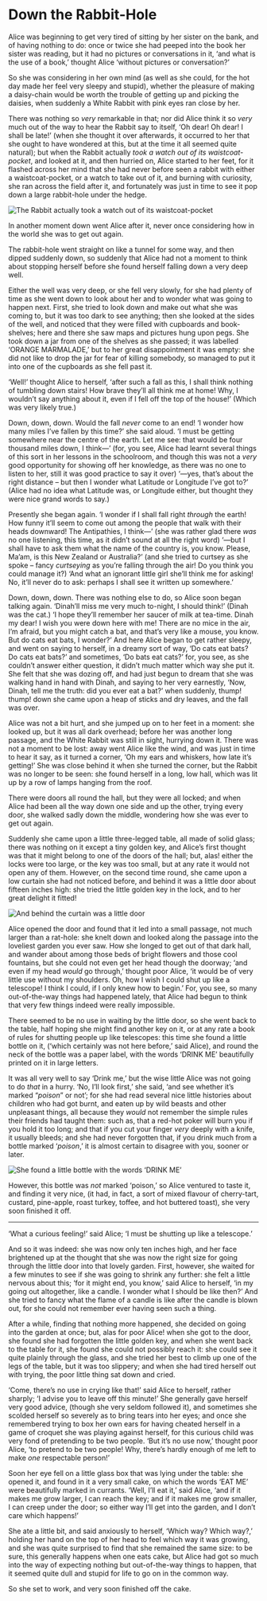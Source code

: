 Down the Rabbit-Hole
====================

Alice was beginning to get very tired of sitting by
her sister on the bank, and of having nothing to do: once or twice she
had peeped into the book her sister was reading, but it had no pictures
or conversations in it, ‘and what is the use of a book,’ thought Alice
‘without pictures or conversation?’

So she was considering in her own mind (as well as she could, for the
hot day made her feel very sleepy and stupid), whether the pleasure of
making a daisy-chain would be worth the trouble of getting up and
picking the daisies, when suddenly a White Rabbit with pink eyes ran
close by her.

There was nothing so *very* remarkable in that; nor did Alice think it
so *very* much out of the way to hear the Rabbit say to itself, ‘Oh
dear! Oh dear! I shall be late!’ (when she thought it over afterwards,
it occurred to her that she ought to have wondered at this, but at the
time it all seemed quite natural); but when the Rabbit actually *took a
watch out of its waistcoat-pocket*, and looked at it, and then hurried
on, Alice started to her feet, for it flashed across her mind that she
had never before seen a rabbit with either a waistcoat-pocket, or a
watch to take out of it, and burning with curiosity, she ran across the
field after it, and fortunately was just in time to see it pop down a
large rabbit-hole under the hedge.

![The Rabbit actually took a watch out of its waistcoat-pocket](images/Illustration-02.jpg)

In another moment down went Alice after it, never once considering how
in the world she was to get out again.

The rabbit-hole went straight on like a tunnel for some way, and then
dipped suddenly down, so suddenly that Alice had not a moment to think
about stopping herself before she found herself falling down a very deep
well.

Either the well was very deep, or she fell very slowly, for she had
plenty of time as she went down to look about her and to wonder what was
going to happen next. First, she tried to look down and make out what
she was coming to, but it was too dark to see anything; then she looked
at the sides of the well, and noticed that they were filled with
cupboards and book-shelves; here and there she saw maps and pictures
hung upon pegs. She took down a jar from one of the shelves as she
passed; it was labelled ‘ORANGE MARMALADE,’ but to her great
disappointment it was empty: she did not like to drop the jar for fear
of killing somebody, so managed to put it into one of the cupboards as
she fell past it.

‘Well!’ thought Alice to herself, ‘after such a fall as this, I shall
think nothing of tumbling down stairs! How brave they’ll all think me at
home! Why, I wouldn’t say anything about it, even if I fell off the top
of the house!’ (Which was very likely true.)

Down, down, down. Would the fall *never* come to an end! ‘I wonder how
many miles I’ve fallen by this time?’ she said aloud. ‘I must be getting
somewhere near the centre of the earth. Let me see: that would be four
thousand miles down, I think—’ (for, you see, Alice had learnt several
things of this sort in her lessons in the schoolroom, and though this
was not a *very* good opportunity for showing off her knowledge, as
there was no one to listen to her, still it was good practice to say it
over) ‘—yes, that’s about the right distance – but then I wonder what
Latitude or Longitude I’ve got to?’ (Alice had no idea what Latitude
was, or Longitude either, but thought they were nice grand words to
say.)

Presently she began again. ‘I wonder if I shall fall right *through* the
earth! How funny it’ll seem to come out among the people that walk with
their heads downward! The Antipathies, I think—’ (she was rather glad
there *was* no one listening, this time, as it didn’t sound at all the
right word) ‘—but I shall have to ask them what the name of the country
is, you know. Please, Ma’am, is this New Zealand or Australia?’ (and she
tried to curtsey as she spoke – fancy *curtseying* as you’re falling
through the air! Do you think you could manage it?) ‘And what an
ignorant little girl she’ll think me for asking! No, it’ll never do to
ask: perhaps I shall see it written up somewhere.’

Down, down, down. There was nothing else to do, so Alice soon began
talking again. ‘Dinah’ll miss me very much to-night, I should think!’
(Dinah was the cat.) ‘I hope they’ll remember her saucer of milk at
tea-time. Dinah my dear! I wish you were down here with me! There are no
mice in the air, I’m afraid, but you might catch a bat, and that’s very
like a mouse, you know. But do cats eat bats, I wonder?’ And here Alice
began to get rather sleepy, and went on saying to herself, in a dreamy
sort of way, ‘Do cats eat bats? Do cats eat bats?’ and sometimes, ‘Do
bats eat cats?’ for, you see, as she couldn’t answer either question, it
didn’t much matter which way she put it. She felt that she was dozing
off, and had just begun to dream that she was walking hand in hand with
Dinah, and saying to her very earnestly, ‘Now, Dinah, tell me the truth:
did you ever eat a bat?’ when suddenly, thump! thump! down she came upon
a heap of sticks and dry leaves, and the fall was over.

Alice was not a bit hurt, and she jumped up on to her feet in a moment:
she looked up, but it was all dark overhead; before her was another long
passage, and the White Rabbit was still in sight, hurrying down it.
There was not a moment to be lost: away went Alice like the wind, and
was just in time to hear it say, as it turned a corner, ‘Oh my ears and
whiskers, how late it’s getting!’ She was close behind it when she
turned the corner, but the Rabbit was no longer to be seen: she found
herself in a long, low hall, which was lit up by a row of lamps hanging
from the roof.

There were doors all round the hall, but they were all locked; and when
Alice had been all the way down one side and up the other, trying every
door, she walked sadly down the middle, wondering how she was ever to
get out again.

Suddenly she came upon a little three-legged table, all made of solid
glass; there was nothing on it except a tiny golden key, and Alice’s
first thought was that it might belong to one of the doors of the hall;
but, alas! either the locks were too large, or the key was too small,
but at any rate it would not open any of them. However, on the second
time round, she came upon a low curtain she had not noticed before, and
behind it was a little door about fifteen inches high: she tried the
little golden key in the lock, and to her great delight it fitted!

![And behind the curtain was a little door](images/Illustration-03.jpg)

Alice opened the door and found that it led into a small passage, not
much larger than a rat-hole: she knelt down and looked along the passage
into the loveliest garden you ever saw. How she longed to get out of
that dark hall, and wander about among those beds of bright flowers and
those cool fountains, but she could not even get her head though the
doorway; ‘and even if my head *would* go through,’ thought poor Alice,
‘it would be of very little use without my shoulders. Oh, how I wish I
could shut up like a telescope! I think I could, if I only knew how to
begin.’ For, you see, so many out-of-the-way things had happened lately,
that Alice had begun to think that very few things indeed were really
impossible.

There seemed to be no use in waiting by the little door, so she went
back to the table, half hoping she might find another key on it, or at
any rate a book of rules for shutting people up like telescopes: this
time she found a little bottle on it, (‘which certainly was not here
before,’ said Alice), and round the neck of the bottle was a paper
label, with the words ‘DRINK ME’ beautifully printed on it in large
letters.

It was all very well to say ‘Drink me,’ but the wise little Alice was
not going to do *that* in a hurry. ‘No, I’ll look first,’ she said, ‘and
see whether it’s marked “*poison*” or not’; for she had read several
nice little histories about children who had got burnt, and eaten up by
wild beasts and other unpleasant things, all because they *would* not
remember the simple rules their friends had taught them: such as, that a
red-hot poker will burn you if you hold it too long; and that if you cut
your finger *very* deeply with a knife, it usually bleeds; and she had
never forgotten that, if you drink much from a bottle marked ‘*poison*,’
it is almost certain to disagree with you, sooner or later.

![She found a little bottle with the words ‘DRINK ME’](images/Illustration-04.jpg)

However, this bottle was *not* marked ‘poison,’ so Alice ventured to
taste it, and finding it very nice, (it had, in fact, a sort of mixed
flavour of cherry-tart, custard, pine-apple, roast turkey, toffee, and
hot buttered toast), she very soon finished it off.

* * *

‘What a curious feeling!’ said Alice; ‘I must be shutting up like a
telescope.’

And so it was indeed: she was now only ten inches high, and her face
brightened up at the thought that she was now the right size for going
through the little door into that lovely garden. First, however, she
waited for a few minutes to see if she was going to shrink any further:
she felt a little nervous about this; ‘for it might end, you know,’ said
Alice to herself, ‘in my going out altogether, like a candle. I wonder
what I should be like then?’ And she tried to fancy what the flame of a
candle is like after the candle is blown out, for she could not remember
ever having seen such a thing.

After a while, finding that nothing more happened, she decided on going
into the garden at once; but, alas for poor Alice! when she got to the
door, she found she had forgotten the little golden key, and when she
went back to the table for it, she found she could not possibly reach
it: she could see it quite plainly through the glass, and she tried her
best to climb up one of the legs of the table, but it was too slippery;
and when she had tired herself out with trying, the poor little thing
sat down and cried.

‘Come, there’s no use in crying like that!’ said Alice to herself,
rather sharply; ‘I advise you to leave off this minute!’ She generally
gave herself very good advice, (though she very seldom followed it), and
sometimes she scolded herself so severely as to bring tears into her
eyes; and once she remembered trying to box her own ears for having
cheated herself in a game of croquet she was playing against herself,
for this curious child was very fond of pretending to be two people.
‘But it’s no use now,’ thought poor Alice, ‘to pretend to be two people!
Why, there’s hardly enough of me left to make *one* respectable person!’

Soon her eye fell on a little glass box that was lying under the table:
she opened it, and found in it a very small cake, on which the words
‘EAT ME’ were beautifully marked in currants. ‘Well, I’ll eat it,’ said
Alice, ‘and if it makes me grow larger, I can reach the key; and if it
makes me grow smaller, I can creep under the door; so either way I’ll
get into the garden, and I don’t care which happens!’

She ate a little bit, and said anxiously to herself, ‘Which way? Which
way?,’ holding her hand on the top of her head to feel which way it was
growing, and she was quite surprised to find that she remained the same
size: to be sure, this generally happens when one eats cake, but Alice
had got so much into the way of expecting nothing but out-of-the-way
things to happen, that it seemed quite dull and stupid for life to go on
in the common way.

So she set to work, and very soon finished off the cake.

